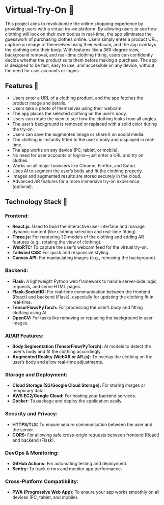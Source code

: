 # Virtual-Try-On 👚
This project aims to revolutionize the online shopping experience by providing users with a virtual try-on platform. By allowing users to see how clothing will look on their own bodies in real-time, the app 
eliminates the guesswork of purchasing clothes online. Users simply enter a product URL, capture an image of themselves using their webcam, and the app overlays the clothing onto their body. With features like a 360-degree view, background removal, and real-time clothing fitting, users can confidently decide whether the product suits them before making a purchase. The app is designed to be fast, easy to use, and accessible on any device, without the need for user accounts or logins.

## Features 📱
- Users enter a URL of a clothing product, and the app fetches the product image and details.
- Users take a photo of themselves using their webcam.
- The app places the selected clothing on the user’s body.
- Users can rotate the view to see how the clothing looks from all angles.
- The user’s background is removed or replaced with a solid color during the try-on.
- Users can save the augmented image or share it on social media.
- The clothing is instantly fitted to the user’s body and displayed in real-time.
- The app works on any device (PC, tablet, or mobile).
- No need for user accounts or logins—just enter a URL and try on clothes.
- Works on all major browsers like Chrome, Firefox, and Safari.
- Uses AI to segment the user’s body and fit the clothing properly.
- Images and augmented results are stored securely in the cloud.
- Advanced AR features for a more immersive try-on experience (optional).

## Technology Stack 🧰
### **Frontend:**
- **React.js:** Used to build the interactive user interface and manage dynamic content (like clothing selection and real-time fitting).
- **Three.js:** For rendering 3D models of the clothing and adding AR features (e.g., rotating the view of clothing).
- **WebRTC:** To capture the user’s webcam feed for the virtual try-on.
- **Tailwind CSS:** For quick and responsive styling.
- **Canvas API:** For manipulating images (e.g., removing the background).

### **Backend:**
- **Flask:** A lightweight Python web framework to handle server-side logic, requests, and serve HTML pages.
- **Flask-SocketIO:** For real-time communication between the frontend (React) and backend (Flask), especially for updating the clothing fit in real-time.
- **TensorFlow/PyTorch:** For processing the user’s body and fitting clothing using AI.
- **OpenCV:** For tasks like removing or replacing the background in user images.

### **AI/AR Features:**
- **Body Segmentation (TensorFlow/PyTorch):** AI models to detect the user's body and fit the clothing accordingly.
- **Augmented Reality (WebXR or AR.js):** To overlay the clothing on the user’s body and allow real-time adjustments.

### **Storage and Deployment:**
- **Cloud Storage (S3/Google Cloud Storage):** For storing images or temporary data.
- **AWS EC2/Google Cloud:** For hosting your backend services.
- **Docker:** To package and deploy the application easily.

### **Security and Privacy:**
- **HTTPS/TLS:** To ensure secure communication between the user and the server.
- **CORS:** For allowing safe cross-origin requests between frontend (React) and backend (Flask).

### **DevOps & Monitoring:**
- **GitHub Actions:** For automating testing and deployment.
- **Sentry:** To track errors and monitor app performance.

### **Cross-Platform Compatibility:**
- **PWA (Progressive Web App):** To ensure your app works smoothly on all devices (PC, tablet, and mobile).
